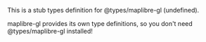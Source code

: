 This is a stub types definition for @types/maplibre-gl (undefined).

maplibre-gl provides its own type definitions, so you don't need @types/maplibre-gl installed!